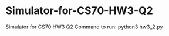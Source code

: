 Simulator-for-CS70-HW3-Q2
=========================

Simulator for CS70 HW3 Q2
Command to run: python3 hw3_2.py

